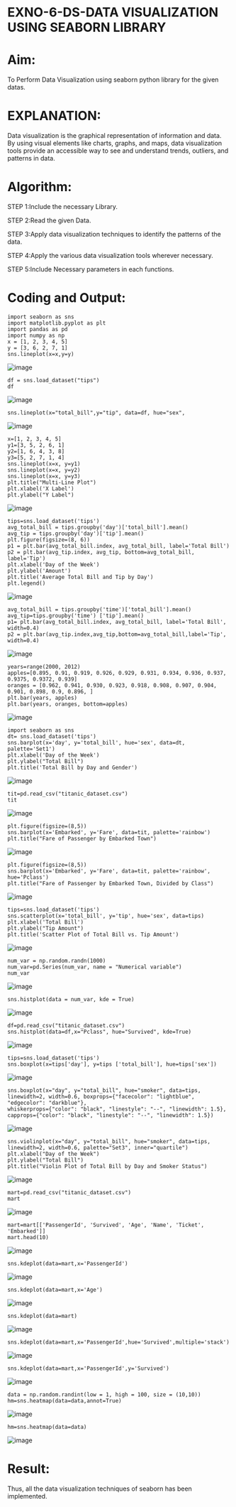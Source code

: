 # EXNO-6-DS-DATA VISUALIZATION USING SEABORN LIBRARY

# Aim:
  To Perform Data Visualization using seaborn python library for the given datas.

# EXPLANATION:
Data visualization is the graphical representation of information and data. By using visual elements like charts, graphs, and maps, data visualization tools provide an accessible way to see and understand trends, outliers, and patterns in data.

# Algorithm:
STEP 1:Include the necessary Library.

STEP 2:Read the given Data.

STEP 3:Apply data visualization techniques to identify the patterns of the data.

STEP 4:Apply the various data visualization tools wherever necessary.

STEP 5:Include Necessary parameters in each functions.

# Coding and Output:
```
import seaborn as sns
import matplotlib.pyplot as plt
import pandas as pd
import numpy as np
x = [1, 2, 3, 4, 5]
y = [3, 6, 2, 7, 1]
sns.lineplot(x=x,y=y)
```
![image](https://github.com/user-attachments/assets/e38caafb-c46e-48b4-b64a-1ea46bcb2590)
```
df = sns.load_dataset("tips")
df
```
![image](https://github.com/user-attachments/assets/77904380-7aa8-466a-b89b-7c28dc936d08)
```
sns.lineplot(x="total_bill",y="tip", data=df, hue="sex",
```
![image](https://github.com/user-attachments/assets/7474de5e-7a85-470a-95b9-b5495c299bf1)
```
x=[1, 2, 3, 4, 5]
y1=[3, 5, 2, 6, 1]
y2=[1, 6, 4, 3, 8]
y3=[5, 2, 7, 1, 4]
sns.lineplot(x=x, y=y1)
sns.lineplot(x=x, y=y2)
sns.lineplot(x=x, y=y3)
plt.title("Multi-Line Plot")
plt.xlabel('X Label')
plt.ylabel("Y Label")
```
![image](https://github.com/user-attachments/assets/0529eb41-0476-4411-b802-8abb612bd11d)
```
tips=sns.load_dataset('tips')
avg_total_bill = tips.groupby('day')['total_bill'].mean()
avg_tip = tips.groupby('day')['tip'].mean()
plt.figure(figsize=(8, 6))
p1 = plt.bar(avg_total_bill.index, avg_total_bill, label='Total Bill')
p2 = plt.bar(avg_tip.index, avg_tip, bottom=avg_total_bill, label='Tip')
plt.xlabel('Day of the Week')
plt.ylabel('Amount')
plt.title('Average Total Bill and Tip by Day')
plt.legend()
```
![image](https://github.com/user-attachments/assets/8e998635-44a8-4cb4-8dca-64d23b13a430)
```
avg_total_bill = tips.groupby('time')['total_bill'].mean() 
avg_tip=tips.groupby('time') ['tip'].mean()
p1= plt.bar(avg_total_bill.index, avg_total_bill, label='Total Bill', width=0.4)
p2 = plt.bar(avg_tip.index,avg_tip,bottom=avg_total_bill,label='Tip', width=0.4)
```
![image](https://github.com/user-attachments/assets/bcdbe41d-f2f4-4015-abdc-bf666fdbf078)
```
years=range(2000, 2012)
apples=[0.895, 0.91, 0.919, 0.926, 0.929, 0.931, 0.934, 0.936, 0.937, 0.9375, 0.9372, 0.939] 
oranges = [0.962, 0.941, 0.930, 0.923, 0.918, 0.908, 0.907, 0.904, 0.901, 0.898, 0.9, 0.896, ]
plt.bar(years, apples)
plt.bar(years, oranges, bottom=apples)
```
![image](https://github.com/user-attachments/assets/1b1492ca-4010-4e2d-98ff-a708a1f13137)
```
import seaborn as sns
dt= sns.load_dataset('tips')
sns.barplot(x='day', y='total_bill', hue='sex', data=dt, palette='Set1')
plt.xlabel('Day of the Week')
plt.ylabel("Total Bill")
plt.title('Total Bill by Day and Gender')
```
![image](https://github.com/user-attachments/assets/52c4d0a6-2da3-477a-b38d-dab7eebbc8eb)
```
tit=pd.read_csv("titanic_dataset.csv")
tit
```
![image](https://github.com/user-attachments/assets/e65d5ab3-3b00-4e50-9e21-62d7c3946640)
```
plt.figure(figsize=(8,5))
sns.barplot(x='Embarked', y='Fare', data=tit, palette='rainbow') 
plt.title("Fare of Passenger by Embarked Town")
```
![image](https://github.com/user-attachments/assets/497da218-4f07-4176-b5b4-4be0b3ff5b57)
```
plt.figure(figsize=(8,5))
sns.barplot(x='Embarked', y='Fare', data=tit, palette='rainbow', hue='Pclass') 
plt.title("Fare of Passenger by Embarked Town, Divided by Class")
```
![image](https://github.com/user-attachments/assets/7036195a-1431-4b09-b797-889e3041432e)
```
tips=sns.load_dataset('tips')
sns.scatterplot(x='total_bill', y='tip', hue='sex', data=tips)
plt.xlabel('Total Bill')
plt.ylabel("Tip Amount")
plt.title('Scatter Plot of Total Bill vs. Tip Amount')
```
![image](https://github.com/user-attachments/assets/ee9bbdd8-abb5-42e8-a67e-8e22ec51dddd)
```
num_var = np.random.randn(1000)
num_var=pd.Series(num_var, name = "Numerical variable")
num_var
```
![image](https://github.com/user-attachments/assets/7df43dbc-45a1-457f-bc30-8ba669942b92)
```
sns.histplot(data = num_var, kde = True)
```
![image](https://github.com/user-attachments/assets/5df1bc97-c7b8-4d52-99e5-190a3b131e1c)
```
df=pd.read_csv("titanic_dataset.csv")
sns.histplot(data=df,x="Pclass", hue="Survived", kde=True)
```
![image](https://github.com/user-attachments/assets/2e50bbb8-8392-40bd-8e40-789eceb40176)
```
tips=sns.load_dataset('tips')
sns.boxplot(x=tips['day'], y=tips ['total_bill'], hue=tips['sex'])
```
![image](https://github.com/user-attachments/assets/529592b1-abbf-49f1-a3f1-f85f186df7ba)

```
sns.boxplot(x="day", y="total_bill", hue="smoker", data=tips, linewidth=2, width=0.6, boxprops={"facecolor": "lightblue", "edgecolor": "darkblue"},
whiskerprops={"color": "black", "linestyle": "--", "linewidth": 1.5}, capprops={"color": "black", "linestyle": "--", "linewidth": 1.5})
```
![image](https://github.com/user-attachments/assets/092f1ab2-2cfc-4af3-bf1a-43dcb7aa1704)
```
sns.violinplot(x="day", y="total_bill", hue="smoker", data=tips, linewidth=2, width=0.6, palette="Set3", inner="quartile")
plt.xlabel("Day of the Week")
plt.ylabel("Total Bill")
plt.title("Violin Plot of Total Bill by Day and Smoker Status")
```
![image](https://github.com/user-attachments/assets/b86ca979-ae8a-4a1a-b518-015e4bb73573)
```
mart=pd.read_csv("titanic_dataset.csv")
mart
```
![image](https://github.com/user-attachments/assets/3507fc52-c7ad-496b-a611-638677c42b92)
```
mart=mart[['PassengerId', 'Survived', 'Age', 'Name', 'Ticket', 'Embarked']] 
mart.head(10)
```
![image](https://github.com/user-attachments/assets/fbf52c91-2167-4270-8893-bca072ae79db)
```
sns.kdeplot(data=mart,x='PassengerId')
```
![image](https://github.com/user-attachments/assets/c888ffd4-da11-4b1b-a764-c11c15141f29)
```
sns.kdeplot(data=mart,x='Age')
```
![image](https://github.com/user-attachments/assets/65382b79-8a41-45e8-a7c7-6bb72bee24d1)
```
sns.kdeplot(data=mart)
```
![image](https://github.com/user-attachments/assets/dfd2e43e-4cbf-4e21-acf0-3dabcb71986a)
```
sns.kdeplot(data=mart,x='PassengerId',hue='Survived',multiple='stack')
```
![image](https://github.com/user-attachments/assets/274f3a4e-1d0a-48ef-ab6f-baa00b3d2937)
```
sns.kdeplot(data=mart,x='PassengerId',y='Survived')
```
![image](https://github.com/user-attachments/assets/a77d664b-d859-4944-8de3-979723dfddde)
```
data = np.random.randint(low = 1, high = 100, size = (10,10))
hm=sns.heatmap(data=data,annot=True)
```
![image](https://github.com/user-attachments/assets/4c443763-6310-4bc9-9a01-e4ed305900ef)
```
hm=sns.heatmap(data=data)
```
![image](https://github.com/user-attachments/assets/a07355d6-38d5-4716-8c42-3dcf3c242c1a)


# Result:
Thus, all the data visualization techniques of seaborn has been implemented.

